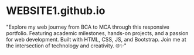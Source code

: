 # WEBSITE1.github.io
"Explore my web journey from BCA to MCA through this responsive portfolio. Featuring academic milestones, hands-on projects, and a passion for web development. Built with HTML, CSS, JS, and Bootstrap. Join me at the intersection of technology and creativity. 🌐✨"

